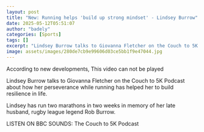 ```yaml
---
layout: post
title: "New: Running helps 'build up strong mindset' - Lindsey Burrow"
date: 2025-05-12T05:51:07
author: "badely"
categories: [Sports]
tags: []
excerpt: "Lindsey Burrow talks to Giovanna Fletcher on the Couch to 5K Podcast about how her perseverance while running has helped her to build resilience in li"
image: assets/images/280de7cb9e99606d03ce5bb1f9e47044.jpg
---
```


According to new developments, This video can not be played

Lindsey Burrow talks to Giovanna Fletcher on the Couch to 5K Podcast about how her perseverance while running has helped her to build resilience in life. 

Lindsey has run two marathons in two weeks in memory of her late husband, rugby league legend Rob Burrow.

LISTEN ON BBC SOUNDS: The Couch to 5K Podcast

